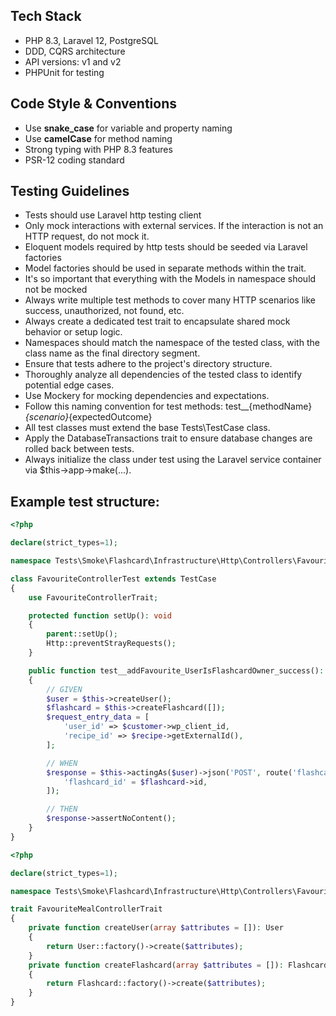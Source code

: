 ## Tech Stack
- PHP 8.3, Laravel 12, PostgreSQL
- DDD, CQRS architecture
- API versions: v1 and v2
- PHPUnit for testing
## Code Style & Conventions
- Use **snake_case** for variable and property naming
- Use **camelCase** for method naming
- Strong typing with PHP 8.3 features
- PSR-12 coding standard
## Testing Guidelines
- Tests should use Laravel http testing client
- Only mock interactions with external services. If the interaction is not an HTTP request, do not mock it.
- Eloquent models required by http tests should be seeded via Laravel factories
- Model factories should be used in separate methods within the trait.
- It's so important that everything with the Models in namespace should not be mocked
- Always write multiple test methods to cover many HTTP scenarios like success, unauthorized, not found, etc.
- Always create a dedicated test trait to encapsulate shared mock behavior or setup logic.
- Namespaces should match the namespace of the tested class, with the class name as the final directory segment.
- Ensure that tests adhere to the project's directory structure.
- Thoroughly analyze all dependencies of the tested class to identify potential edge cases.
- Use Mockery for mocking dependencies and expectations.
- Follow this naming convention for test methods: test__{methodName}_{scenario}_{expectedOutcome}
- All test classes must extend the base Tests\TestCase class.
- Apply the DatabaseTransactions trait to ensure database changes are rolled back between tests.
- Always initialize the class under test using the Laravel service container via $this->app->make(...).

## Example test structure:

```php
<?php

declare(strict_types=1);

namespace Tests\Smoke\Flashcard\Infrastructure\Http\Controllers\FavouriteController;

class FavouriteControllerTest extends TestCase
{
    use FavouriteControllerTrait;

    protected function setUp(): void
    {
        parent::setUp();
        Http::preventStrayRequests();
    }

    public function test__addFavourite_UserIsFlashcardOwner_success(): void
    {
        // GIVEN
        $user = $this->createUser();
        $flashcard = $this->createFlashcard([]);
        $request_entry_data = [
            'user_id' => $customer->wp_client_id,
            'recipe_id' => $recipe->getExternalId(),
        ];

        // WHEN
        $response = $this->actingAs($user)->json('POST', route('flashcards.add') [
            'flashcard_id' = $flashcard->id,
        ]);

        // THEN
        $response->assertNoContent();
    }
}
```

```php
<?php

declare(strict_types=1);

namespace Tests\Smoke\Flashcard\Infrastructure\Http\Controllers\FavouriteController;

trait FavouriteMealControllerTrait
{
    private function createUser(array $attributes = []): User
    {
        return User::factory()->create($attributes);
    }
    private function createFlashcard(array $attributes = []): Flashcard
    {
        return Flashcard::factory()->create($attributes);
    }
}
```